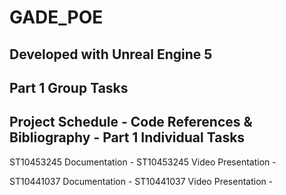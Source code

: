 # GADE_POE
Developed with Unreal Engine 5
------------------------------------------------------------------------------------------------------------------------------------------------
Part 1 Group Tasks
-------------------------------------------------------------------------------------------------------------------------------------------------
Project Schedule - 
Code References & Bibliography - 
Part 1 Individual Tasks
------------------------------------------------------------------------------------------------------------------------------------------------
ST10453245 Documentation - 
ST10453245 Video Presentation - 

ST10441037 Documentation - 
ST10441037 Video Presentation - 
